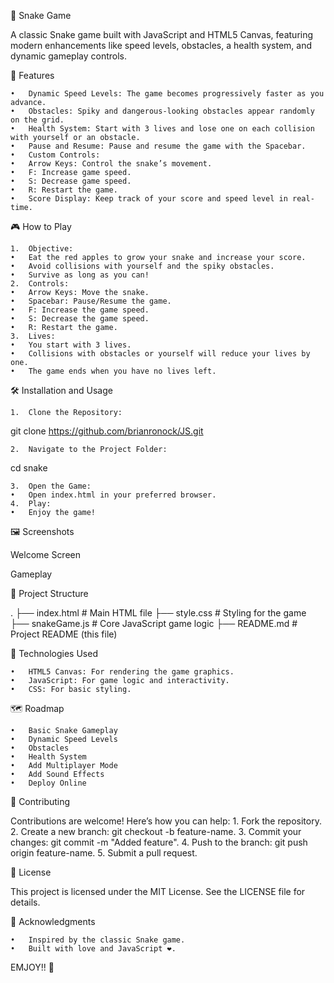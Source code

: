 🐍 Snake Game

A classic Snake game built with JavaScript and HTML5 Canvas, featuring modern enhancements like speed levels, obstacles, a health system, and dynamic gameplay controls.

🚀 Features

	•	Dynamic Speed Levels: The game becomes progressively faster as you advance.
	•	Obstacles: Spiky and dangerous-looking obstacles appear randomly on the grid.
	•	Health System: Start with 3 lives and lose one on each collision with yourself or an obstacle.
	•	Pause and Resume: Pause and resume the game with the Spacebar.
	•	Custom Controls:
	•	Arrow Keys: Control the snake’s movement.
	•	F: Increase game speed.
	•	S: Decrease game speed.
	•	R: Restart the game.
	•	Score Display: Keep track of your score and speed level in real-time.

🎮 How to Play

	1.	Objective:
	•	Eat the red apples to grow your snake and increase your score.
	•	Avoid collisions with yourself and the spiky obstacles.
	•	Survive as long as you can!
	2.	Controls:
	•	Arrow Keys: Move the snake.
	•	Spacebar: Pause/Resume the game.
	•	F: Increase the game speed.
	•	S: Decrease the game speed.
	•	R: Restart the game.
	3.	Lives:
	•	You start with 3 lives.
	•	Collisions with obstacles or yourself will reduce your lives by one.
	•	The game ends when you have no lives left.

🛠️ Installation and Usage

	1.	Clone the Repository:

git clone https://github.com/brianronock/JS.git


	2.	Navigate to the Project Folder:

cd snake


	3.	Open the Game:
	•	Open index.html in your preferred browser.
	4.	Play:
	•	Enjoy the game!

🖼️ Screenshots

Welcome Screen

Gameplay

📄 Project Structure

.
├── index.html          # Main HTML file
├── style.css           # Styling for the game
├── snakeGame.js        # Core JavaScript game logic
├── README.md           # Project README (this file)

🧩 Technologies Used

	•	HTML5 Canvas: For rendering the game graphics.
	•	JavaScript: For game logic and interactivity.
	•	CSS: For basic styling.

🗺️ Roadmap

	•	Basic Snake Gameplay
	•	Dynamic Speed Levels
	•	Obstacles
	•	Health System
	•	Add Multiplayer Mode
	•	Add Sound Effects
	•	Deploy Online

🤝 Contributing

Contributions are welcome! Here’s how you can help:
	1.	Fork the repository.
	2.	Create a new branch: git checkout -b feature-name.
	3.	Commit your changes: git commit -m "Added feature".
	4.	Push to the branch: git push origin feature-name.
	5.	Submit a pull request.

📜 License

This project is licensed under the MIT License. See the LICENSE file for details.

🎉 Acknowledgments

	•	Inspired by the classic Snake game.
	•	Built with love and JavaScript ❤️.

EMJOY!! 🚀